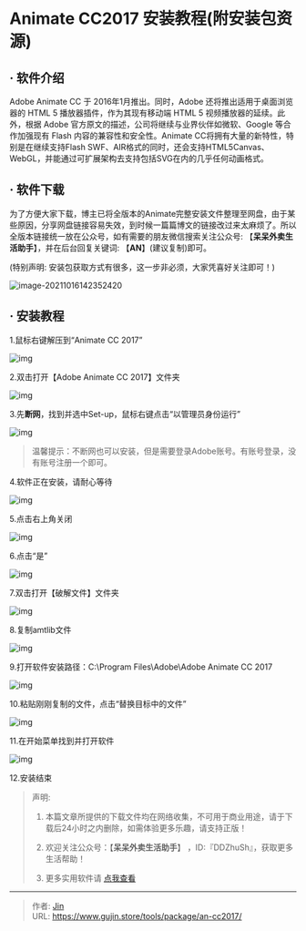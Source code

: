 # Animate CC2017 安装教程(附安装包资源)


## · 软件介绍
Adobe Animate CC 于 2016年1月推出。同时，Adobe 还将推出适用于桌面浏览器的 HTML 5 播放器插件，作为其现有移动端 HTML 5 视频播放器的延续。此外，根据 Adobe 官方原文的描述，公司将继续与业界伙伴如微软、Google 等合作加强现有 Flash 内容的兼容性和安全性。Animate CC将拥有大量的新特性，特别是在继续支持Flash SWF、AIR格式的同时，还会支持HTML5Canvas、WebGL，并能通过可扩展架构去支持包括SVG在内的几乎任何动画格式。

## · 软件下载
为了方便大家下载，博主已将全版本的Animate完整安装文件整理至网盘，由于某些原因，分享网盘链接容易失效，到时候一篇篇博文的链接改过来太麻烦了。所以全版本链接统一放在公众号，如有需要的朋友微信搜索关注公众号: 【**呆呆外卖生活助手**】，并在后台回复关键词: 【**AN**】(建议复制)即可。

(特别声明: 安装包获取方式有很多，这一步非必须，大家凭喜好关注即可！)

![image-20211016142352420](https://img.gujin.store/img/image-20211016142352420.png)

## · 安装教程

1.鼠标右键解压到“Animate CC 2017”

![img](https://img.gujin.store/img/v2-c3496b0f46846a4dc7040ceb176860a1_720w.png)

2.双击打开【Adobe Animate CC 2017】文件夹

![img](https://img.gujin.store/img/v2-29d0a62842a1e0fef0f166f89d76d98f_720w.png)

3.先**断网**，找到并选中Set-up，鼠标右键点击“以管理员身份运行”

![img](https://img.gujin.store/img/v2-02746fa8468c64fa9bd20af2f2cf8b63_720w.png)

> 温馨提示：不断网也可以安装，但是需要登录Adobe账号。有账号登录，没有账号注册一个即可。

4.软件正在安装，请耐心等待

![img](https://img.gujin.store/img/v2-bbd10b191a2467b51d901c3dce9a3622_720w.png)

5.点击右上角关闭

![img](https://img.gujin.store/img/v2-e51797bf881d920bdbc3558b691c3e2d_720w.png)

6.点击“是”

![img](https://img.gujin.store/img/v2-e3d419b74eaa4b9c9a9cc64386cf3acf_720w.png)

7.双击打开【破解文件】文件夹

![img](https://img.gujin.store/img/v2-cc20f7bd1af3d2f5065d0df05807cb19_720w.png)

8.复制amtlib文件

![img](https://img.gujin.store/img/v2-6e73f0715f0bb07c4e90fe878802f618_720w.png)

9.打开软件安装路径：C:\Program Files\Adobe\Adobe Animate CC 2017

![img](https://img.gujin.store/img/v2-0c966104cfd49566b87236923a1a6bc8_720w.png)

10.粘贴刚刚复制的文件，点击“替换目标中的文件”

![img](https://img.gujin.store/img/v2-f9be6a3b77e43c49919e20d4457ece0c_720w.png)

11.在开始菜单找到并打开软件

![img](https://img.gujin.store/img/v2-dc0c635d4e3f039e2d61e13abe2e5efd_720w.png)

12.安装结束




> 声明: 
>
> 1. 本篇文章所提供的下载文件均在网络收集，不可用于商业用途，请于下载后24小时之内删除，如需体验更多乐趣，请支持正版！
>
> 2. 欢迎关注公众号：【**呆呆外卖生活助手**】 ，ID:『DDZhuSh』，获取更多生活帮助！
>
> 3. 更多实用软件请  [点我查看](/tools)

---

> 作者: [Jin](https://img.gujin.store/img/favicon.ico)  
> URL: https://www.gujin.store/tools/package/an-cc2017/  

